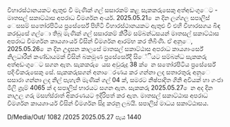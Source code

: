 විහාරස්ථානයකට ඇතුළු වී මැණික් ගල් සසාරකම් කළ සැකකරුසෙකු අත්අඩංගුෙට - මාතසල් සකාට්ඨාස අපරාධ විමර්ශන අංර්ය. 2025.05.21 ෙන දින ලග්ගල සපාලිස් ෙසසම් සතෝරපිටිය ප්‍රසේර්සේ පිහිටි විහාරස්ථානයකට ඇතුළු වී එහි විහාරසගය බිඳ කරඬුසේ ගල්ො තිබූ මැණික් ගල් සසාරකම් කිරීම සම්බන්ධසයන් මාතසල් සකාට්ඨාස අපරාධ විමර්ශන කායශාංර්ය විසින් විමර්ශන ආරම්භ කර තිබිණි. ඒ අනුෙ, 2025.05.26 ෙන දින උදෑසන කාලසේ මාතසල් සකාට්ඨාස අපරාධ කායශාංර්සේ නිලධාරීන් කණ්ඩායමක් විසින් බකමූණ ප්‍රසේර්සේදී සිේියට සම්බන්ධ සැකකරු අත්අඩංගුෙට සගන ඇත. සැකකරු ෙයස අවුරුදු 38 ක් ෙන සතෝරපිටිය ප්‍රසේර්සේ පදිංචිකරුසෙකු සේ. සැකකරුසගන් අනාෙරණය කර ගන්නා ලද සතාරතුරු අනුෙ සසාරා ගන්නා ලද නිල් පැහැති මැණික් ගල් 04 ක්, සමරට නිෂ්පාදිත ගිනි අවියක් හා ගංජා මිලි ග්‍රෑම් 4065 ක් ද සපාලිස් භාරයට සගන ඇත. සැකකරු 2025.05.27 ෙන අද දින නාඋල ගරු මසහ්ස්රාත් අිකරණයට ඉදිරිපත් කර ඇත. මාතසල් සකාට්ඨාස අපරාධ විමර්ශන කායශාංර්ය විසින් විමර්ශන සිදු කරනු ලබයි. සපාලිස් මාධය සකාට්ඨාසය.

D/Media/Out/ 1082 /2025 2025.05.27 පැය 1440